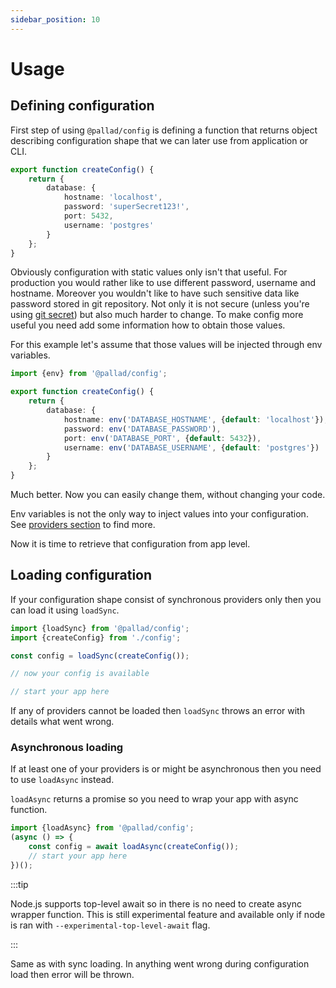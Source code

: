 ```yaml
---
sidebar_position: 10
---
```


# Usage

## Defining configuration

First step of using `@pallad/config` is defining a function that returns object describing configuration shape that we
can later use from application or CLI.

```ts
export function createConfig() {
    return {
        database: {
            hostname: 'localhost',
            password: 'superSecret123!',
            port: 5432,
            username: 'postgres'
        }
    };
}
```

Obviously configuration with static values only isn't that useful. For production you would rather like to use different
password, username and hostname. Moreover you wouldn't like to have such sensitive data like password stored in git
repository. Not only it is not secure (unless you're using [git secret](https://git-secret.io/)) but also much harder to
change. To make config more useful you need add some information how to obtain those values.

For this example let's assume that those values will be injected through env variables.

```ts
import {env} from '@pallad/config';

export function createConfig() {
    return {
        database: {
            hostname: env('DATABASE_HOSTNAME', {default: 'localhost'}),
            password: env('DATABASE_PASSWORD'),
            port: env('DATABASE_PORT', {default: 5432}),
            username: env('DATABASE_USERNAME', {default: 'postgres'})
        }
    };
}
```

Much better. Now you can easily change them, without changing your code.

Env variables is not the only way to inject values into your configuration. See [providers section](./providers) to find more.

Now it is time to retrieve that configuration from app level.

## Loading configuration

If your configuration shape consist of synchronous providers only then you can load it using `loadSync`.

```ts
import {loadSync} from '@pallad/config';
import {createConfig} from './config';

const config = loadSync(createConfig());

// now your config is available

// start your app here
```

If any of providers cannot be loaded then `loadSync` throws an error with details what went wrong.

### Asynchronous loading

If at least one of your providers is or might be asynchronous then you need to use `loadAsync` instead.

`loadAsync` returns a promise so you need to wrap your app with async function.

```ts
import {loadAsync} from '@pallad/config';
(async () => {
    const config = await loadAsync(createConfig());
    // start your app here
})();
```
:::tip

Node.js supports top-level await so in there is no need to create async wrapper function. This is still experimental feature and available only if node is ran with  `--experimental-top-level-await` flag.

:::

Same as with sync loading. In anything went wrong during configuration load then error will be thrown.
